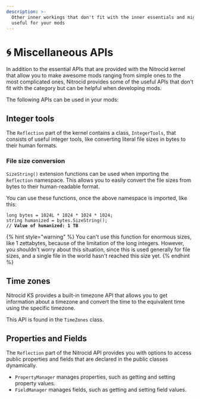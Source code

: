 ```yaml
---
description: >-
  Other inner workings that don't fit with the inner essentials and might be
  useful for your mods
---
```


# 🌀 Miscellaneous APIs

In addition to the essential APIs that are provided with the Nitrocid kernel that allow you to make awesome mods ranging from simple ones to the most complicated ones, Nitrocid provides some of the useful APIs that don't fit with the category but can be helpful when developing mods.

The following APIs can be used in your mods:

## Integer tools

The `Reflection` part of the kernel contains a class, `IntegerTools`, that consists of useful integer tools, like converting literal file sizes in bytes to their human formats.

### File size conversion

`SizeString()` extension functions can be used when importing the `Reflection` namespace. This allows you to easily convert the file sizes from bytes to their human-readable format.

You can use these functions, once the above namespace is imported, like this:

<pre class="language-csharp" data-title="MyModFuncs.cs" data-line-numbers><code class="lang-csharp">long bytes = 1024L * 1024 * 1024 * 1024;
string humanized = bytes.SizeString();
<strong>// Value of humanized: 1 TB
</strong></code></pre>

{% hint style="warning" %}
You can't use this function for enormous sizes, like 1 zettabytes, because of the limitation of the long integers. However, you shouldn't worry about this situation, since this is used generally for file sizes, and a single file in the world hasn't reached this size yet.
{% endhint %}

## Time zones

Nitrocid KS provides a built-in timezone API that allows you to get information about a timezone and convert the time to the equivalent time using the specific timezone.

This API is found in the `TimeZones` class.

## Properties and Fields

The `Reflection` part of the Nitrocid API provides you with options to access public properties and fields that are declared in the public classes dynamically.

* `PropertyManager` manages properties, such as getting and setting property values.
* `FieldManager` manages fields, such as getting and setting field values.

